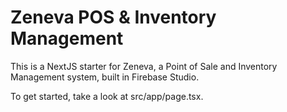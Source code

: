 
# Zeneva POS & Inventory Management

This is a NextJS starter for Zeneva, a Point of Sale and Inventory Management system, built in Firebase Studio.

To get started, take a look at src/app/page.tsx.
